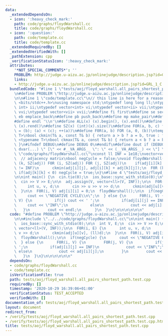 ```yaml
---
data:
  _extendedDependsOn:
  - icon: ':heavy_check_mark:'
    path: code/graphs/floydWarshall.cc
    title: code/graphs/floydWarshall.cc
  - icon: ':question:'
    path: code/template.cc
    title: code/template.cc
  _extendedRequiredBy: []
  _extendedVerifiedWith: []
  _pathExtension: cpp
  _verificationStatusIcon: ':heavy_check_mark:'
  attributes:
    '*NOT_SPECIAL_COMMENTS*': ''
    PROBLEM: http://judge.u-aizu.ac.jp/onlinejudge/description.jsp?id=GRL_1_C
    links:
    - http://judge.u-aizu.ac.jp/onlinejudge/description.jsp?id=GRL_1_C
  bundledCode: "#line 1 \"tests/aoj/floyd_warshall.all_pairs_shortest_path.test.cpp\"\
    \n#define PROBLEM \"http://judge.u-aizu.ac.jp/onlinejudge/description.jsp?id=GRL_1_C\"\
    \n\n#line 1 \"code/template.cc\"\n// this line is here for a reason\n#include\
    \ <bits/stdc++.h>\nusing namespace std;\ntypedef long long ll;\ntypedef pair<int,\
    \ int> ii;\ntypedef vector<int> vi;\ntypedef vector<ii> vii;\ntypedef vector<vi>\
    \ vvi;\ntypedef vector<vii> vvii;\n#define fi first\n#define se second\n#define\
    \ eb emplace_back\n#define pb push_back\n#define mp make_pair\n#define mt make_tuple\n\
    #define endl '\\n'\n#define ALL(x) (x).begin(), (x).end()\n#define RALL(x) (x).rbegin(),\
    \ (x).rend()\n#define SZ(x) (int)(x).size()\n#define FOR(a, b, c) for (auto a\
    \ = (b); (a) < (c); ++(a))\n#define F0R(a, b) FOR (a, 0, (b))\ntemplate <typename\
    \ T>\nbool ckmin(T& a, const T& b) { return a > b ? a = b, true : false; }\ntemplate\
    \ <typename T>\nbool ckmax(T& a, const T& b) { return a < b ? a = b, true : false;\
    \ }\n#ifndef DEBUG\n#define DEBUG 0\n#endif\n#define dout if (DEBUG) cerr\n#define\
    \ dvar(...) \" [\" << #__VA_ARGS__ \": \" << (__VA_ARGS__) << \"] \"\n#line 2\
    \ \"code/graphs/floydWarshall.cc\"\nconst ll INF = 1e18;\nvector<vector<ll>> adj;\
    \  // adjacency matrix\nbool negCycle = false;\nvoid floydWarshall() {\n  F0R\
    \ (k, SZ(adj)) F0R (i, SZ(adj)) F0R (j, SZ(adj))\n    if(adj[i][k] != INF && adj[k][j]\
    \ != INF)\n      ckmin(adj[i][j], adj[i][k] + adj[k][j]);\n  F0R (k, SZ(adj))\
    \ if(adj[k][k] < 0) negCycle = true;\n}\n#line 4 \"tests/aoj/floyd_warshall.all_pairs_shortest_path.test.cpp\"\
    \n\nint main() {\n  cin.tie(0);\n  ios_base::sync_with_stdio(0);\n\n  int V, E;\n\
    \  cin >> V >> E;\n\n  adj.assign(V, vector<ll>(V, INF));\n\n  F0R(i, E) {\n \
    \     int u, v, d;\n      cin >> u >> v >> d;\n      ckmin(adj[u][v], (ll)d);\n\
    \  }\n\n  F0R(i, V) adj[i][i] = 0;\n  floydWarshall();\n\n  if(negCycle) {\n \
    \     cout << \"NEGATIVE CYCLE\\n\";\n  } else {\n      F0R(i, V) {\n        F0R(j,\
    \ V) {\n          if(j) cout << ' ';\n          if(adj[i][j] == INF)\n       \
    \     cout << \"INF\";\n          else\n            cout << adj[i][j];\n     \
    \   }\n        cout << endl;\n      }\n  }\n}\n\n\n\n\n\n"
  code: "#define PROBLEM \"http://judge.u-aizu.ac.jp/onlinejudge/description.jsp?id=GRL_1_C\"\
    \n\n#include \"../../code/graphs/floydWarshall.cc\"\n\nint main() {\n  cin.tie(0);\n\
    \  ios_base::sync_with_stdio(0);\n\n  int V, E;\n  cin >> V >> E;\n\n  adj.assign(V,\
    \ vector<ll>(V, INF));\n\n  F0R(i, E) {\n      int u, v, d;\n      cin >> u >>\
    \ v >> d;\n      ckmin(adj[u][v], (ll)d);\n  }\n\n  F0R(i, V) adj[i][i] = 0;\n\
    \  floydWarshall();\n\n  if(negCycle) {\n      cout << \"NEGATIVE CYCLE\\n\";\n\
    \  } else {\n      F0R(i, V) {\n        F0R(j, V) {\n          if(j) cout << '\
    \ ';\n          if(adj[i][j] == INF)\n            cout << \"INF\";\n         \
    \ else\n            cout << adj[i][j];\n        }\n        cout << endl;\n   \
    \   }\n  }\n}\n\n\n\n\n\n"
  dependsOn:
  - code/graphs/floydWarshall.cc
  - code/template.cc
  isVerificationFile: true
  path: tests/aoj/floyd_warshall.all_pairs_shortest_path.test.cpp
  requiredBy: []
  timestamp: '2020-10-29 16:39:06+01:00'
  verificationStatus: TEST_ACCEPTED
  verifiedWith: []
documentation_of: tests/aoj/floyd_warshall.all_pairs_shortest_path.test.cpp
layout: document
redirect_from:
- /verify/tests/aoj/floyd_warshall.all_pairs_shortest_path.test.cpp
- /verify/tests/aoj/floyd_warshall.all_pairs_shortest_path.test.cpp.html
title: tests/aoj/floyd_warshall.all_pairs_shortest_path.test.cpp
---
```

